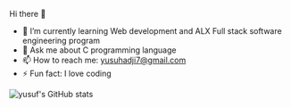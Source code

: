 Hi there 👋


- 🌱 I’m currently learning Web development and ALX Full stack software engineering program
- 💬 Ask me about C programming language
- 📫 How to reach me: yusuhadji7@gmail.com
- ⚡ Fun fact: I love coding



![yusuf's GitHub stats](https://github-readme-stats.vercel.app/api?username=yusufhaji7&show_icons=true&theme=dark)
